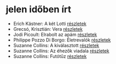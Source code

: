 # jelen időben írt

- Erich Kästner: A két Lotti [részletek](_details/Erich%20K%C3%A4stner.md#id_1199)
- Grecsó, Krisztián: Vera [részletek](_details/Grecs%C3%B3%2C%20Kriszti%C3%A1n.md#id_1224)
- Jodi Picoult: Elrabolt az apám [részletek](_details/Jodi%20Picoult.md#id_349)
- Philippe Pozzo Di Borgo: Életrevalók [részletek](_details/Philippe%20Pozzo%20Di%20Borgo.md#id_1267)
- Suzanne Collins: A kiválasztott [részletek](_details/Suzanne%20Collins.md#id_83)
- Suzanne Collins: Az éhezők viadala [részletek](_details/Suzanne%20Collins.md#id_81)
- Suzanne Collins: Futótűz [részletek](_details/Suzanne%20Collins.md#id_82)